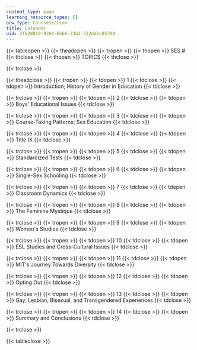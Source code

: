 ```yaml
---
content_type: page
learning_resource_types: []
ocw_type: CourseSection
title: Calendar
uid: 2f628019-9394-6b66-23b2-722debc85709
---
```


{{< tableopen >}}
{{< theadopen >}}
{{< tropen >}}
{{< thopen >}}
SES #
{{< thclose >}}
{{< thopen >}}
TOPICS
{{< thclose >}}

{{< trclose >}}

{{< theadclose >}}
{{< tropen >}}
{{< tdopen >}}
1
{{< tdclose >}}
{{< tdopen >}}
Introduction; History of Gender in Education
{{< tdclose >}}

{{< trclose >}}
{{< tropen >}}
{{< tdopen >}}
2
{{< tdclose >}}
{{< tdopen >}}
Boys' Educational Issues
{{< tdclose >}}

{{< trclose >}}
{{< tropen >}}
{{< tdopen >}}
3
{{< tdclose >}}
{{< tdopen >}}
Course-Taking Patterns; Sex Education
{{< tdclose >}}

{{< trclose >}}
{{< tropen >}}
{{< tdopen >}}
4
{{< tdclose >}}
{{< tdopen >}}
Title IX
{{< tdclose >}}

{{< trclose >}}
{{< tropen >}}
{{< tdopen >}}
5
{{< tdclose >}}
{{< tdopen >}}
Standardized Tests
{{< tdclose >}}

{{< trclose >}}
{{< tropen >}}
{{< tdopen >}}
6
{{< tdclose >}}
{{< tdopen >}}
Single-Sex Schooling
{{< tdclose >}}

{{< trclose >}}
{{< tropen >}}
{{< tdopen >}}
7
{{< tdclose >}}
{{< tdopen >}}
Classroom Dynamics
{{< tdclose >}}

{{< trclose >}}
{{< tropen >}}
{{< tdopen >}}
8
{{< tdclose >}}
{{< tdopen >}}
The Feminine Mystique
{{< tdclose >}}

{{< trclose >}}
{{< tropen >}}
{{< tdopen >}}
9
{{< tdclose >}}
{{< tdopen >}}
Women's Studies
{{< tdclose >}}

{{< trclose >}}
{{< tropen >}}
{{< tdopen >}}
10
{{< tdclose >}}
{{< tdopen >}}
ESL Studies and Cross-Cultural Issues
{{< tdclose >}}

{{< trclose >}}
{{< tropen >}}
{{< tdopen >}}
11
{{< tdclose >}}
{{< tdopen >}}
MIT's Journey Towards Diversity
{{< tdclose >}}

{{< trclose >}}
{{< tropen >}}
{{< tdopen >}}
12
{{< tdclose >}}
{{< tdopen >}}
Opting Out
{{< tdclose >}}

{{< trclose >}}
{{< tropen >}}
{{< tdopen >}}
13
{{< tdclose >}}
{{< tdopen >}}
Gay, Lesbian, Bisexual, and Transgendered Experiences
{{< tdclose >}}

{{< trclose >}}
{{< tropen >}}
{{< tdopen >}}
14
{{< tdclose >}}
{{< tdopen >}}
Summary and Conclusions
{{< tdclose >}}

{{< trclose >}}

{{< tableclose >}}